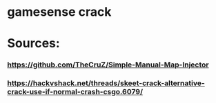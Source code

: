 # gamesense crack



# Sources:
### https://github.com/TheCruZ/Simple-Manual-Map-Injector
### https://hackvshack.net/threads/skeet-crack-alternative-crack-use-if-normal-crash-csgo.6079/
